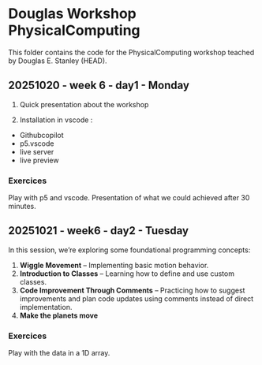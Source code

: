 # Douglas Workshop PhysicalComputing
This folder contains the code for the PhysicalComputing workshop teached by Douglas E. Stanley (HEAD).

## 20251020 - week 6 - day1 - Monday

1. Quick presentation about the workshop

2. Installation in vscode :

- Githubcopilot
- p5.vscode
- live server
- live preview




### Exercices
Play with p5 and vscode. Presentation of what we could achieved after 30 minutes. 

## 20251021 - week6 - day2 - Tuesday

In this session, we’re exploring some foundational programming concepts:

1. **Wiggle Movement** – Implementing basic motion behavior.
2. **Introduction to Classes** – Learning how to define and use custom classes.
3. **Code Improvement Through Comments** – Practicing how to suggest improvements and plan code updates using comments instead of direct implementation.
4. **Make the planets move**





### Exercices
Play with the data in a 1D array.
